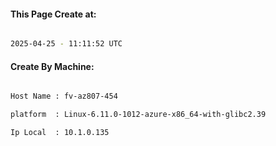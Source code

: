 
   
#### This Page Create at:

```bash

2025-04-25 - 11:11:52 UTC

```

#### Create By Machine:

```bash

Host Name : fv-az807-454

platform  : Linux-6.11.0-1012-azure-x86_64-with-glibc2.39

Ip Local  : 10.1.0.135

```

